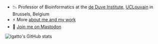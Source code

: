 - 📉️ Professor of Bioinformatics at the [de Duve Institute](https://www.deduveinstitute.be/), [UCLouvain](https://uclouvain.be/) in Brussels, Belgium
- ⚡ More [about me and my work](https://lgatto.github.io/about/)
- 🐘️ <a rel="me" href="https://fosstodon.org/@lgatto">Join me on Mastodon</a>

![lgatto's GitHub stats](https://github-readme-stats.vercel.app/api?username=lgatto&count_private=true)

<!--
**lgatto/lgatto** is a ✨ _special_ ✨ repository because its `README.md` (this file) appears on your GitHub profile.

Here are some ideas to get you started:

- 🔭 I’m currently working on ...
- 🌱 I’m currently learning ...
- 👯 I’m looking to collaborate on ...
- 🤔 I’m looking for help with ...
- 💬 Ask me about ...
- 📫 How to reach me: ...
- 😄 Pronouns: ...
- ⚡ Fun fact: ...
-->
